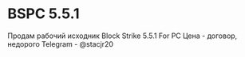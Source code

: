 # BSPC 5.5.1
Продам рабочий исходник Block Strike 5.5.1 For PC
Цена - договор, недорого
Telegram - @stacjr20
